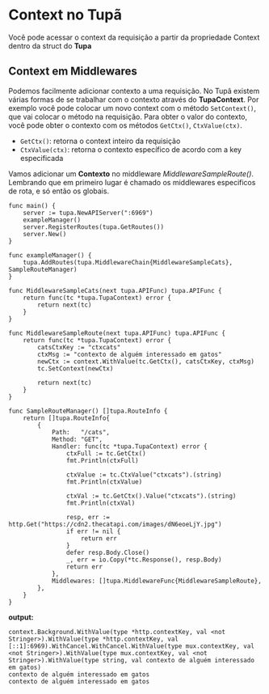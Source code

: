 # Context no Tupã
Você pode acessar o context da requisição a partir da propriedade Context dentro da struct do **Tupa**

## Context em Middlewares

Podemos facilmente adicionar contexto a uma requisição. No Tupâ existem várias formas de se trabalhar com o contexto através do **TupaContext**. Por exemplo você pode colocar um novo context com o método `SetContext()`, que vai colocar o método na requisição. Para obter o valor do contexto, você pode obter o contexto com os métodos `GetCtx()`, `CtxValue(ctx)`.

* `GetCtx()`: retorna o context inteiro da requisição
* `CtxValue(ctx)`: retorna o contexto específico de acordo com a key especificada

Vamos adicionar um **Contexto** no middleware *MiddlewareSampleRoute()*. Lembrando que em primeiro lugar é chamado os middlewares especificos de rota, e só então os globais.

```golang
func main() {
	server := tupa.NewAPIServer(":6969")
	exampleManager()
	server.RegisterRoutes(tupa.GetRoutes())
	server.New()
}

func exampleManager() {
	tupa.AddRoutes(tupa.MiddlewareChain{MiddlewareSampleCats}, SampleRouteManager)
}

func MiddlewareSampleCats(next tupa.APIFunc) tupa.APIFunc {
	return func(tc *tupa.TupaContext) error {
		return next(tc)
	}
}

func MiddlewareSampleRoute(next tupa.APIFunc) tupa.APIFunc {
	return func(tc *tupa.TupaContext) error {
		catsCtxKey := "ctxcats"
		ctxMsg := "contexto de alguém interessado em gatos"
		newCtx := context.WithValue(tc.GetCtx(), catsCtxKey, ctxMsg)
		tc.SetContext(newCtx)
		
		return next(tc)
	}
}

func SampleRouteManager() []tupa.RouteInfo {
	return []tupa.RouteInfo{
		{
			Path:   "/cats",
			Method: "GET",
			Handler: func(tc *tupa.TupaContext) error {
				ctxFull := tc.GetCtx()
				fmt.Println(ctxFull)

				ctxValue := tc.CtxValue("ctxcats").(string)
				fmt.Println(ctxValue)

				ctxVal := tc.GetCtx().Value("ctxcats").(string)
				fmt.Println(ctxVal)

				resp, err := http.Get("https://cdn2.thecatapi.com/images/dN6eoeLjY.jpg")
				if err != nil {
					return err
				}
				defer resp.Body.Close()
				_, err = io.Copy(*tc.Response(), resp.Body)
				return err
			},
			Middlewares: []tupa.MiddlewareFunc{MiddlewareSampleRoute},
		},
	}
}

```

**output:**
```
context.Background.WithValue(type *http.contextKey, val <not Stringer>).WithValue(type *http.contextKey, val [::1]:6969).WithCancel.WithCancel.WithValue(type mux.contextKey, val <not Stringer>).WithValue(type mux.contextKey, val <not Stringer>).WithValue(type string, val contexto de alguém interessado em gatos)
contexto de alguém interessado em gatos
contexto de alguém interessado em gatos
```
